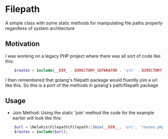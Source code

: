 # Filepath
A simple class with some static methods for manipulating file paths properly
regardless of system architecture

## Motivation
I was working on a legacy PHP project where there was all sort of code like 
this:
```php 
    $routes = include(__DIR_ . DIRECTORY_SEPARATOR . 'src' . DIRECTORY_SEPARATOR . 'routes.php');
```

I then remembered that golang's filepath package would fluently join
a url like this. So this is a port of the methods in golang's path/filepath
package

## Usage
- Join Method:
Using the static 'join' method the code for the example earlier will
look like this:
```php
    $url = \Nelwhix\Filepath\Filepath::Join(__DIR__, 'src', 'routes.php');
    $routes = include($url);
```

